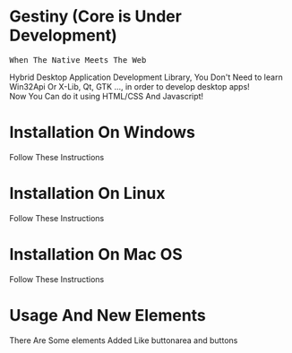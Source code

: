 <h1>Gestiny (Core is Under Development)</h1>
<pre>When The Native Meets The Web</pre>
<p>Hybrid Desktop Application Development Library, You Don't Need to learn Win32Api Or X-Lib, Qt, GTK ..., in order to develop desktop apps!<br>Now You Can do it using HTML/CSS And Javascript!</p>

<h1>Installation On Windows</h1>
  <p>Follow These Instructions</p>

<h1>Installation On Linux</h1>
  <p>Follow These Instructions</p>

<h1>Installation On Mac OS</h1>
  <p>Follow These Instructions</p>

<h1>Usage And New Elements</h1>
  <p>There Are Some elements Added Like buttonarea and buttons</p>
